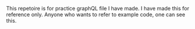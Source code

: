 This repetoire is for practice graphQL file I have made.
I have made this for reference only. Anyone who wants to
refer to example code, one can see this.